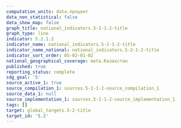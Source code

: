 ```yaml
---
computation_units: data.процент
data_non_statistical: false
data_show_map: false
graph_title: national_indicators.5-2-1-2-title
graph_type: line
indicator: 5.2.1.2
indicator_name: national_indicators.5-2-1-2-title
indicator_name_national: national_indicators.5-2-1-2-title
indicator_sort_order: 05-02-01-02
national_geographical_coverage: meta.Казахстан
published: true
reporting_status: complete
sdg_goal: '5'
source_active_1: true
source_compilation_1: sources.5-2-1-2-source_compilation_1
source_data_1: null
source_implementation_1: sources.5-2-1-2-source_implementation_1
tags: []
target: global_targets.5-2-title
target_id: '5.2'
---
```

